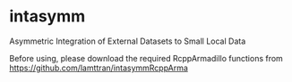 # intasymm
Asymmetric Integration of External Datasets to Small Local Data

Before using, please download the required RcppArmadillo functions from https://github.com/lamttran/intasymmRcppArma
